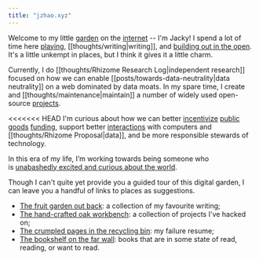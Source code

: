 ```yaml
---
title: "jzhao.xyz"
---
```


Welcome to my little [garden](posts/networked-thought.md) on the [internet](thoughts/Internet.md) -- I'm Jacky! I spend a lot of time here [playing](posts/play.md), [[thoughts/writing|writing]], and [building out in the open](thoughts/building%20in%20public.md). It's a little unkempt in places, but I think it gives it a little charm.

Currently, I do [[thoughts/Rhizome Research Log|independent research]] focused on how we can enable [[posts/towards-data-neutrality|data neutrality]] on a web dominated by data moats. In my spare time, I create and [[thoughts/maintenance|maintain]] a number of widely used open-source [projects](thoughts/Projects.md).

<<<<<<< HEAD
I'm curious about how we can better [incentivize](thoughts/incentives.md) [public goods](thoughts/public%20goods.md) [funding](thoughts/funding.md), support better [interactions](thoughts/interaction%20design.md) with computers and [[thoughts/Rhizome Proposal|data]], and be more responsible stewards of technology.

In this era of my life, I’m working towards being someone who is [unabashedly excited and curious about the world](https://www.youtube.com/watch?v=Khfe3jBuq8c&list=PLMs_JcuNozJbxC91R5skgPpL7cnJuICun).

Though I can't quite yet provide you a guided tour of this digital garden, I can leave you a handful of links to places as suggestions.

- [The fruit garden out back](/posts): a collection of my favourite writing;
- [The hand-crafted oak workbench](thoughts/Projects.md): a collection of projects I've hacked on;
- [The crumpled pages in the recycling bin](posts/a-failure-resume.md): my failure resume;
- [The bookshelf on the far wall](/books): books that are in some state of read, reading, or want to read.
